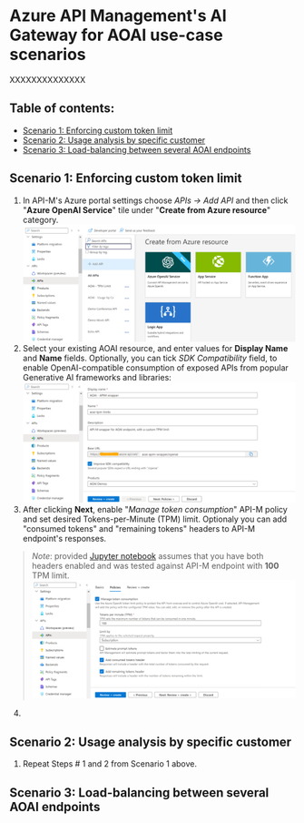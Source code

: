 # Azure API Management's AI Gateway for AOAI use-case scenarios

XXXXXXXXXXXXXX

## Table of contents:
- [Scenario 1: Enforcing custom token limit]()
- [Scenario 2: Usage analysis by specific customer]()
- [Scenario 3: Load-balancing between several AOAI endpoints]()

## Scenario 1: Enforcing custom token limit
1. In API-M's Azure portal settings choose _APIs -> Add API_ and then click "**Azure OpenAI Service**" tile under "**Create from Azure resource**" category.
![APIM - Adding APIs for AOAI](/images/apim_api_add.png)
2. Select your existing AOAI resource, and enter values for **Display Name** and **Name** fields. Optionally, you can tick _SDK Compatibility_ field, to enable OpenAI-compatible consumption of exposed APIs from popular Generative AI frameworks and libraries:
![APIM - Defining AOAI endpoint](/images/apim_aoai_ep.png)
3. After clicking **Next**, enable "_Manage token consumption_" API-M policy and set desired Tokens-per-Minute (TPM) limit. Optionaly you can add "consumed tokens" and "remaining tokens" headers to API-M endpoint's responses.
> _Note_: provided [Jupyter notebook](AOAI_APIM_TPM_Limit.ipynb) assumes that you have both headers enabled and was tested against API-M endpoint with **100** TPM limit.
![APIM - Enabling TPM policy](/images/apim_tpm_config.png)
4. 

## Scenario 2: Usage analysis by specific customer
1. Repeat Steps # 1 and 2 from Scenario 1 above.

## Scenario 3: Load-balancing between several AOAI endpoints

